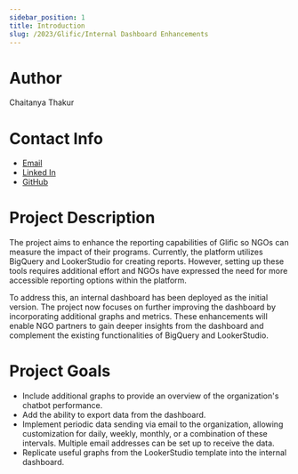 ```yaml
---
sidebar_position: 1
title: Introduction
slug: /2023/Glific/Internal Dashboard Enhancements
---
```


# Author

Chaitanya Thakur

# Contact Info

- [Email](mailto:thakur.chaitanya25@gmail.com)
- [Linked In](https://www.linkedin.com/in/chaitanya-thakur-/)
- [GitHub](https://github.com/Chaitanya1512)

# Project Description

The project aims to enhance the reporting capabilities of Glific so NGOs can measure the impact of their programs. Currently, the platform utilizes BigQuery and LookerStudio for creating reports. However, setting up these tools requires additional effort and NGOs have expressed the need for more accessible reporting options within the platform.

To address this, an internal dashboard has been deployed as the initial version. The project now focuses on further improving the dashboard by incorporating additional graphs and metrics. These enhancements will enable NGO partners to gain deeper insights from the dashboard and complement the existing functionalities of BigQuery and LookerStudio.

# Project Goals

- Include additional graphs to provide an overview of the organization's chatbot performance.
- Add the ability to export data from the dashboard.
- Implement periodic data sending via email to the organization, allowing customization for daily, weekly, monthly, or a combination of these intervals. Multiple email addresses can be set up to receive the data.
- Replicate useful graphs from the LookerStudio template into the internal dashboard.
